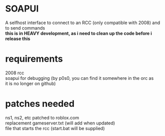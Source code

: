 # SOAPUI
A selfhost interface to connect to an RCC (only compatible with 2008) and to send commands<br>
<b>this is in HEAVY development, as i need to clean up the code before i release this</b>

# requirements
2008 rcc<br>
soapui for debugging (by p0s0, you can find it somewhere in the orc as <br>
it is no longer on github)<br>

# patches needed
ns1, ns2, etc patched to roblox.com<br>
replacement gameserver.txt (will add when updated)<br>
file that starts the rcc (start.bat will be supplied)

